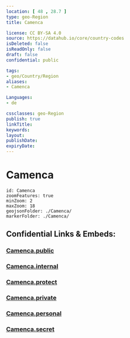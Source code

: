 ```yaml
---
location: [ 48 , 28.7 ] 
type: geo-Region
title: Camenca

license: CC BY-SA 4.0
source: https://datahub.io/core/country-codes
isDeleted: false
isReadOnly: false
draft: false
confidential: public

tags:
- geo/Country/Region
aliases:
- Camenca

Languages:
- de

cssclasses: geo-Region
publish: true
linkTitle: 
keywords: 
layout: 
publishDate: 
expiryDate: 
---
```


# Camenca

```leaflet
id: Camenca
zoomFeatures: true 
minZoom: 2 
maxZoom: 18
geojsonFolder: ./Camenca/
markerFolder: ./Camenca/
```


## Confidential Links & Embeds: 

### [Camenca.public](/_public/\Earth\Continent\Europe\Europe~East\Moldova\Districts~MoldovaCamenca.public.md) 

### [Camenca.internal](/_internal/\Earth\Continent\Europe\Europe~East\Moldova\Districts~MoldovaCamenca.internal.md) 

### [Camenca.protect](/_protect/\Earth\Continent\Europe\Europe~East\Moldova\Districts~MoldovaCamenca.protect.md) 

### [Camenca.private](/_private/\Earth\Continent\Europe\Europe~East\Moldova\Districts~MoldovaCamenca.private.md) 

### [Camenca.personal](/_personal/\Earth\Continent\Europe\Europe~East\Moldova\Districts~MoldovaCamenca.personal.md) 

### [Camenca.secret](/_secret/\Earth\Continent\Europe\Europe~East\Moldova\Districts~MoldovaCamenca.secret.md)

